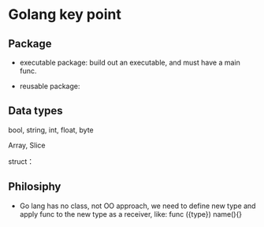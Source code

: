 # Golang key point

## Package

- executable package: build out an executable, and must have a main func.

- reusable package:

## Data types

bool, string, int, float, byte

Array, Slice

struct：

## Philosiphy

- Go lang has no class, not OO approach, we need to define new type and apply func to the new type as a receiver, like: func ({type}) name(){}
